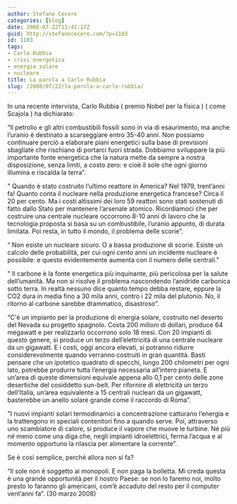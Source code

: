```yaml
---
author: Stefano Cecere
categories: [blog]
date: 2008-07-22T11:41:17Z
guid: http://stefanocecere.com/?p=1103
id: 1103
tags:
- Carlo Rubbia
- crisi energetica
- energia solare
- nucleare
title: La parola a Carlo Rubbia
slug: /2008/07/22/la-parola-a-carlo-rubbia/
---
```


In una recente intervista, Carlo Rubbia ( premio Nobel per la fisica ) ( come Scajola ) ha dichiarato:

“Il petrolio e gli altri combustibili fossili sono in via di esaurimento, ma anche l’uranio è destinato a scarseggiare entro 35-40 anni. Non possiamo continuare perciò a elaborare piani energetici sulla base di previsioni sbagliate che rischiano di portarci fuori strada. Dobbiamo sviluppare la più importante fonte energetica che la natura mette da sempre a nostra disposizione, senza limiti, a costo zero: e cioè il sole che ogni giorno illumina e riscalda la terra”.

" Quando è stato costruito l’ultimo reattore in America? Nel 1979, trent’anni fa! Quanto conta il nucleare nella produzione energetica francese? Circa il 20 per cento. Ma i costi altissimi dei loro 59 reattori sono stati sostenuti di fatto dallo Stato per mantenere l’arsenale atomico. Ricordiamoci che per costruire una centrale nucleare occorrono 8-10 anni di lavoro che la tecnologia proposta si basa su un combustibile, l’uranio appunto, di durata limitata. Poi resta, in tutto il mondo, il problema delle scorie”.

“ Non esiste un nucleare sicuro. O a bassa produzione di scorie. Esiste un calcolo delle probabilità, per cui ogni cento anni un incidente nucleare è possibile: e questo evidentemente aumenta con il numero delle centrali."

" Il carbone è la fonte energetica più inquinante, più pericolosa per la salute dell’umanità. Ma non si risolve il problema nascondendo l’anidride carbonica sotto terra. In realtà nessuno dice quanto tempo debba restare, eppure la CO2 dura in media fino a 30 mila anni, contro i 22 mila del plutonio. No, il ritorno al carbone sarebbe drammatico, disastroso”.

“C'è un impianto per la produzione di energia solare, costruito nel deserto del Nevada su progetto spagnolo. Costa 200 milioni di dollari, produce 64 megawatt e per realizzarlo occorrono solo 18 mesi. Con 20 impianti di questo genere, si produce un terzo dell’elettricità di una centrale nucleare da un gigawatt. E i costi, oggi ancora elevati, si potranno ridurre considerevolmente quando verranno costruiti in gran quantità. Basti pensare che un ipotetico quadrato di specchi, lungo 200 chilometri per ogni lato, potrebbe produrre tutta l’energia necessaria all’intero pianeta. E un’area di queste dimensioni equivale appena allo 0,1 per cento delle zone desertiche del cosiddetto sun-belt. Per rifornire di elettricità un terzo dell’Italia, un’area equivalente a 15 centrali nucleari da un gigawatt, basterebbe un anello solare grande come il raccordo di Roma”.

"I nuovi impianti solari termodinamici a concentrazione catturano l’energia e la trattengono in speciali contenitori fino a quando serve. Poi, attraverso uno scambiatore di calore, si produce il vapore che muove le turbine. Né più né meno come una diga che, negli impianti idroelettrici, ferma l’acqua e al momento opportuno la rilascia per alimentare la corrente”.

Se è così semplice, perché allora non si fa?

“Il sole non è soggetto ai monopoli. E non paga la bolletta. Mi creda questa è una grande opportunità per il nostro Paese: se non lo faremo noi, molto presto lo faranno gli americani, com’è accaduto del resto per il computer vent’anni fa”. (30 marzo 2008)